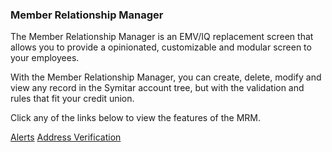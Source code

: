### Member Relationship Manager

The Member Relationship Manager is an EMV/IQ replacement screen that allows you to provide a opinionated, customizable and modular screen to your employees. 

With the Member Relationship Manager, you can create, delete, modify and view any record in the Symitar account tree, but with the validation and rules that fit your credit union.

Click any of the links below to view the features of the MRM.

[Alerts](alerts/alerts.md)
[Address Verification](verification/address/index.md)